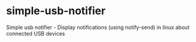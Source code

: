 # simple-usb-notifier
Simple usb notifier - Display notifications (using notify-send) in linux about connected USB devices
